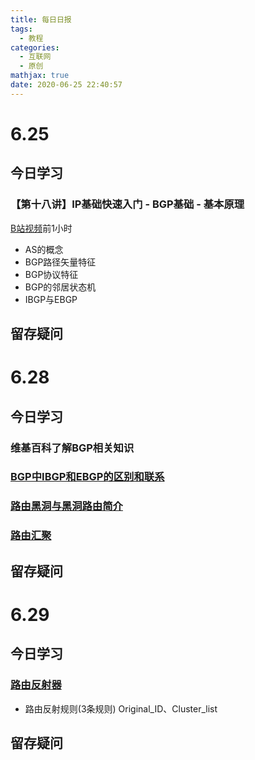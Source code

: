 ```yaml
---
title: 每日日报
tags:
  - 教程
categories:
  - 互联网
  - 原创
mathjax: true
date: 2020-06-25 22:40:57
---
```

# 6.25
## 今日学习
### 【第十八讲】IP基础快速入门 - BGP基础 - 基本原理
[B站视频](https://www.bilibili.com/video/BV1ut411i7ez)前1小时
 - AS的概念
 - BGP路径矢量特征
 - BGP协议特征
 - BGP的邻居状态机
 - IBGP与EBGP

## 留存疑问

# 6.28
## 今日学习
### 维基百科了解BGP相关知识
### [BGP中IBGP和EBGP的区别和联系](https://blog.csdn.net/zhouwei1221q/article/details/45420223)
### [路由黑洞与黑洞路由简介](https://blog.csdn.net/wangjianno2/article/details/52074148)
### [路由汇聚](https://baike.baidu.com/item/%E8%B7%AF%E7%94%B1%E6%B1%87%E8%81%9A/4430343?fromtitle=%E8%B7%AF%E7%94%B1%E6%B1%87%E6%80%BB&fromid=7996986)
## 留存疑问

# 6.29
## 今日学习
### [路由反射器](https://www.youtube.com/watch?v=aXS6CSYgbYw)
 - 路由反射规则(3条规则)
Original_ID、Cluster_list
## 留存疑问